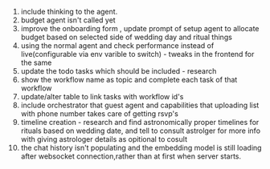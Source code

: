 1. include thinking to the agent.
2. budget agent isn't called yet
3. improve the onboarding form , update prompt of setup agent to allocate budget based on selected side of wedding day and ritual things
4. using the normal agent and check performance instead of live(configurable via env varible to switch) - tweaks in the frontend for the same
5. update the todo tasks which should be included - research
6.  show the workflow name as topic and complete each task of that workflow
7. update/alter table to link tasks with workflow id's
8. include orchestrator that guest agent and capabilities that uploading list with phone number takes care of getting rsvp's
9. timeline creation - research and find astronomically proper timelines for rituals based on wedding date, and tell to consult astrolger for more info with giving astrologer details as opitional to cosult
10. the chat history isn't populating and the embedding model is still loading after websocket connection,rather than at first when server starts.